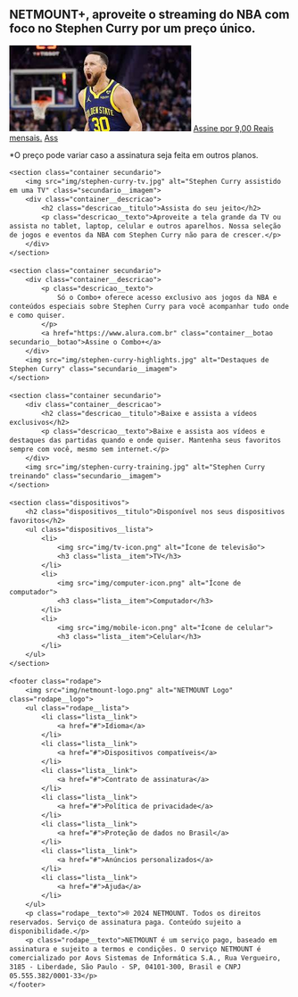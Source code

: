 
<html>

<head>
    <title>NETMOUNT</title>
    <meta charset="UTF-8">
    <meta name="viewport" content="width=device-width, initial-scale=1">
    <link rel="stylesheet" href="styles.css">
    <link rel="preconnect" href="https://fonts.googleapis.com">
    <link rel="preconnect" href="https://fonts.gstatic.com" crossorigin>
    <link href="https://fonts.googleapis.com/css2?family=Inter:wght@400;700&display=swap" rel="stylesheet">
</head>

<body>
    <section class="principal container">
        <div class="container__caixa">
            <h1 class="container__titulo">NETMOUNT+, aproveite o streaming do NBA com foco no Stephen Curry por um preço único.</h1>
            <img src="images.jpg" alt="Stephen Curry em ação" class="container__imagem">
            <a href="https://www.alura.com.br" class="container__botao">Assine por 9,00 Reais mensais.</a>
            <a href="https://www.alura.com.br" class="container__botao botao_secundario">Ass</a>
            <p class="container__aviso">*O preço pode variar caso a assinatura seja feita em outros planos.</p>
        </div>
    </section>

    <section class="container secundario">
        <img src="img/stephen-curry-tv.jpg" alt="Stephen Curry assistido em uma TV" class="secundario__imagem">
        <div class="container__descricao">
            <h2 class="descricao__titulo">Assista do seu jeito</h2>
            <p class="descricao__texto">Aproveite a tela grande da TV ou assista no tablet, laptop, celular e outros aparelhos. Nossa seleção de jogos e eventos da NBA com Stephen Curry não para de crescer.</p>
        </div>
    </section>

    <section class="container secundario">
        <div class="container__descricao">
            <p class="descricao__texto">
                Só o Combo+ oferece acesso exclusivo aos jogos da NBA e conteúdos especiais sobre Stephen Curry para você acompanhar tudo onde e como quiser.
            </p>
            <a href="https://www.alura.com.br" class="container__botao secundario__botao">Assine o Combo+</a>
        </div>
        <img src="img/stephen-curry-highlights.jpg" alt="Destaques de Stephen Curry" class="secundario__imagem">
    </section>

    <section class="container secundario">
        <div class="container__descricao">
            <h2 class="descricao__titulo">Baixe e assista a vídeos exclusivos</h2>
            <p class="descricao__texto">Baixe e assista aos vídeos e destaques das partidas quando e onde quiser. Mantenha seus favoritos sempre com você, mesmo sem internet.</p>
        </div>
        <img src="img/stephen-curry-training.jpg" alt="Stephen Curry treinando" class="secundario__imagem">
    </section>

    <section class="dispositivos">
        <h2 class="dispositivos__titulo">Disponível nos seus dispositivos favoritos</h2>
        <ul class="dispositivos__lista">
            <li>
                <img src="img/tv-icon.png" alt="Ícone de televisão">
                <h3 class="lista__item">TV</h3>
            </li>
            <li>
                <img src="img/computer-icon.png" alt="Ícone de computador">
                <h3 class="lista__item">Computador</h3>
            </li>
            <li>
                <img src="img/mobile-icon.png" alt="Ícone de celular">
                <h3 class="lista__item">Celular</h3>
            </li>
        </ul>
    </section>

    <footer class="rodape">
        <img src="img/netmount-logo.png" alt="NETMOUNT Logo" class="rodape__logo">
        <ul class="rodape__lista">
            <li class="lista__link">
                <a href="#">Idioma</a>
            </li>
            <li class="lista__link">
                <a href="#">Dispositivos compatíveis</a>
            </li>
            <li class="lista__link">
                <a href="#">Contrato de assinatura</a>
            </li>
            <li class="lista__link">
                <a href="#">Política de privacidade</a>
            </li>
            <li class="lista__link">
                <a href="#">Proteção de dados no Brasil</a>
            </li>
            <li class="lista__link">
                <a href="#">Anúncios personalizados</a>
            </li>
            <li class="lista__link">
                <a href="#">Ajuda</a>
            </li>
        </ul>
        <p class="rodape__texto">® 2024 NETMOUNT. Todos os direitos reservados. Serviço de assinatura paga. Conteúdo sujeito a disponibilidade.</p>
        <p class="rodape__texto">NETMOUNT é um serviço pago, baseado em assinatura e sujeito a termos e condições. O serviço NETMOUNT é comercializado por Aovs Sistemas de Informática S.A., Rua Vergueiro, 3185 - Liberdade, São Paulo - SP, 04101-300, Brasil e CNPJ 05.555.382/0001-33</p>
    </footer>
</body>

</html>

